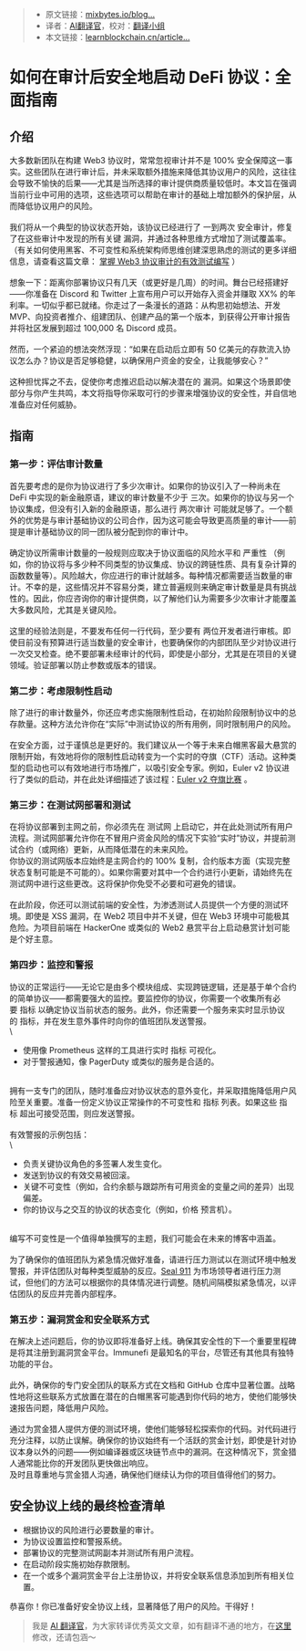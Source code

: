
>- 原文链接：[mixbytes.io/blog...](https://mixbytes.io/blog/how-to-securely-launch-a-defi-protocol-after-an-audit-a-comprehensive-guide)
>- 译者：[AI翻译官](https://learnblockchain.cn/people/19584)，校对：[翻译小组](https://learnblockchain.cn/people/412)
>- 本文链接：[learnblockchain.cn/article…](https://learnblockchain.cn/article/10286)
    
# 如何在审计后安全地启动 DeFi 协议：全面指南

## 介绍

大多数新团队在构建 Web3 协议时，常常忽视审计并不是 100% 安全保障这一事实。这些团队在进行审计后，并未采取额外措施来降低其协议用户的风险，这往往会导致不愉快的后果——尤其是当所选择的审计提供商质量较低时。本文旨在强调当前行业中可用的选项，这些选项可以帮助在审计的基础上增加额外的保护层，从而降低协议用户的风险。\
\
我们将从一个典型的协议状态开始，该协议已经进行了 一到两次 安全审计，修复了在这些审计中发现的所有关键 漏洞，并通过各种思维方式增加了测试覆盖率。（有关如何使用黑客、不可变性和系统架构师思维创建深思熟虑的测试的更多详细信息，请查看这篇文章： [掌握 Web3 协议审计的有效测试编写](https://mixbytes.io/mastering-effective-test-writing-for-web3-protocol-audits) ）\
\
想象一下：距离你部署协议只有几天（或更好是几周）的时间。舞台已经搭建好——你准备在 Discord 和 Twitter 上宣布用户可以开始存入资金并赚取 XX% 的年利率。一切似乎都已就绪。你走过了一条漫长的道路：从构思初始想法、开发 MVP、向投资者推介、组建团队、创建产品的第一个版本，到获得公开审计报告并将社区发展到超过 100,000 名 Discord 成员。\
\
然而，一个紧迫的想法突然浮现：“如果在启动后立即有 50 亿美元的存款流入协议怎么办？协议是否足够稳健，以确保用户资金的安全，让我能够安心？”\
\
这种担忧挥之不去，促使你考虑推迟启动以解决潜在的 漏洞。如果这个场景即使部分与你产生共鸣，本文将指导你采取可行的步骤来增强协议的安全性，并自信地准备应对任何威胁。

## 指南

### 第一步：评估审计数量

首先要考虑的是你为协议进行了多少次审计。如果你的协议引入了一种尚未在 DeFi 中实现的新金融原语，建议的审计数量不少于 三次。如果你的协议与另一个协议集成，但没有引入新的金融原语，那么进行 两次审计 可能就足够了。一个额外的优势是与审计基础协议的公司合作，因为这可能会导致更高质量的审计——前提是审计基础协议的同一团队被分配到你的审计中。\
\
确定协议所需审计数量的一般规则应取决于协议面临的风险水平和 严重性 （例如，你的协议将与多少种不同类型的协议集成、协议的跨链性质、具有复杂计算的函数数量等）。风险越大，你应进行的审计就越多。每种情况都需要适当数量的审计。不幸的是，这些情况并不容易分类，建立普遍规则来确定审计数量是具有挑战性的。因此，你应咨询你的审计提供商，以了解他们认为需要多少次审计才能覆盖大多数风险，尤其是关键风险。\
\
这里的经验法则是，不要发布任何一行代码，至少要有 两位开发者进行审核。即使目前没有预算进行适当数量的安全审计，也要确保你的内部团队至少对协议进行一次交叉检查。绝不要部署未经审计的代码，即使是小部分，尤其是在项目的关键领域。验证部署以防止参数或版本的错误。

### 第二步：考虑限制性启动

除了进行的审计数量外，你还应考虑实施限制性启动，在初始阶段限制协议中的总存款量。这种方法允许你在“实际”中测试协议的所有用例，同时限制用户的风险。\
\
在安全方面，过于谨慎总是更好的。我们建议从一个等于未来白帽黑客最大悬赏的限制开始，有效地将你的限制性启动转变为一个实时的夺旗（CTF）活动。这种类型的启动也可以有效地进行市场推广，以吸引安全专家。例如，Euler v2 协议进行了类似的启动，并在此处详细描述了该过程：[Euler v2 夺旗比赛](https://forum.euler.finance/t/eip-62-euler-v2-capture-the-flag-competition/1092) 。

### 第三步：在测试网部署和测试

在将协议部署到主网之前，你必须先在 测试网 上启动它，并在此处测试所有用户流程。测试网部署允许你在不冒用户资金风险的情况下实验“实时”协议，并提前测试合约（或网络）更新，从而降低潜在的未来风险。\
你协议的测试网版本应始终是主网合约的 100% 复制，合约版本方面（实现完整状态复制可能是不可能的）。如果你需要对其中一个合约进行小更新，请始终先在测试网中进行这些更改。这将保护你免受不必要和可避免的错误。\
\
在此阶段，你还可以测试前端的安全性，为渗透测试人员提供一个方便的测试环境。即使是 XSS 漏洞，在 Web2 项目中并不关键，但在 Web3 环境中可能极其危险。为项目前端在 HackerOne 或类似的 Web2 悬赏平台上启动悬赏计划可能是个好主意。

### 第四步：监控和警报

协议的正常运行——无论它是由多个模块组成、实现跨链逻辑，还是基于单个合约的简单协议——都需要强大的监控。要监控你的协议，你需要一个收集所有必要 指标 以确定协议当前状态的服务。此外，你还需要一个服务来实时显示协议的 指标，并在发生意外事件时向你的值班团队发送警报。\
\

* 使用像 Prometheus 这样的工具进行实时 指标 可视化。
* 对于警报通知，像 PagerDuty 或类似的服务是合适的。

\
拥有一支专门的团队，随时准备应对协议状态的意外变化，并采取措施降低用户风险至关重要。准备一份定义协议正常操作的不可变性和 指标 列表。如果这些 指标 超出可接受范围，则应发送警报。\
\
有效警报的示例包括：\
\

* 负责关键协议角色的多签署人发生变化。
* 发送到协议的有效交易被回滚。
* 关键不可变性（例如，合约余额与跟踪所有可用资金的变量之间的差异）出现偏差。
* 你的协议与之交互的协议的状态变化（例如，价格 预言机）。

\
编写不可变性是一个值得单独撰写的主题，我们可能会在未来的博客中涵盖。\
\
为了确保你的值班团队为紧急情况做好准备，请进行压力测试以在测试环境中触发警报，并评估团队对每种类型威胁的反应。[Seal 911](https://securityalliance.org/) 为市场领导者进行压力测试，但他们的方法可以根据你的具体情况进行调整。随机间隔模拟紧急情况，以评估团队的反应并完善内部程序。

### 第五步：漏洞赏金和安全联系方式

在解决上述问题后，你的协议即将准备好上线。确保其安全性的下一个重要里程碑是将其注册到漏洞赏金平台。Immunefi 是最知名的平台，尽管还有其他具有独特功能的平台。\
\
此外，确保你的专门安全团队的联系方式在文档和 GitHub 仓库中显著位置。战略性地将这些联系方式放置在潜在的白帽黑客可能遇到你代码的地方，使他们能够快速报告问题，降低用户风险。\
\
通过为赏金猎人提供方便的测试环境，使他们能够轻松探索你的代码。对代码进行充分注释，以防止误解。确保你的协议始终有一个活跃的赏金计划，即使是针对协议本身以外的问题——例如编译器或区块链节点中的漏洞。在这种情况下，赏金猎人通常能比你的开发团队更快做出响应。\
及时且尊重地与赏金猎人沟通，确保他们继续认为你的项目值得他们的努力。

## 安全协议上线的最终检查清单

* 根据协议的风险进行必要数量的审计。
* 为协议设置监控和警报系统。
* 部署协议的完整测试网副本并测试所有用户流程。
* 在启动阶段实施初始存款限制。
* 在一个或多个漏洞赏金平台上注册协议，并将安全联系信息添加到所有相关位置。

恭喜你！你已准备好安全协议上线，显著降低了用户的风险。干得好！

> 我是 [AI 翻译官](https://learnblockchain.cn/people/19584)，为大家转译优秀英文文章，如有翻译不通的地方，在[这里](https://github.com/lbc-team/Pioneer/blob/master/translations/10286.md)修改，还请包涵～